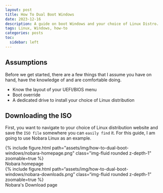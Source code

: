```yaml
---
layout: post
title: How To Dual Boot Windows
date: 2023-12-16
description: A guide on boot Windows and your choice of Linux Distro.
tags: Linux, Windows, how-to
categories: posts
toc:
  sidebar: left
---
```


## Assumptions

Before we get started, there are a few things that I assume you have on hand, have the knowledge of and are comfortable doing.

- Know the layout of your UEFI/BIOS menu
- Boot override
- A dedicated drive to install your choice of Linux distribution

## Downloading the ISO

First, you want to navigate to your choice of Linux distribution website and save the `ISO file` somewhere you can `easily find` it. For this guide, I am going to use Nobara Linux as an example.

<div>
  {% include figure.html path="assets/img/how-to-dual-boot-windows/nobara-homepage.png" class="img-fluid rounded z-depth-1" zoomable=true %} 
</div>
<div class="caption">
  Nobara homepage
</div>

<div>
  {% include figure.html path=“assets/img/how-to-dual-boot-windows/nobara-downloads.png” class=“img-fluid rounded z-depth-1” zoomable=true %} 
</div>
<div class="caption">
  Nobara's Download page
</div>
